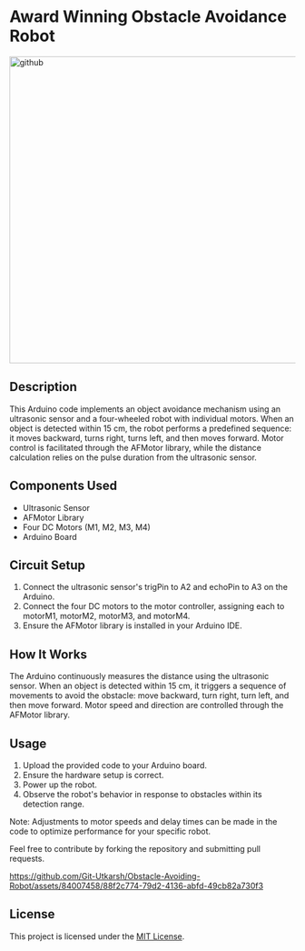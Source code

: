 # Award Winning Obstacle Avoidance Robot
<img width="540" alt="github" src="https://github.com/Git-Utkarsh/Obstacle-Avoiding-Robot/assets/84007458/7aeda056-1576-4711-8bd8-979557bbe6c9">

## Description

This Arduino code implements an object avoidance mechanism using an ultrasonic sensor and a four-wheeled robot with individual motors. When an object is detected within 15 cm, the robot performs a predefined sequence: it moves backward, turns right, turns left, and then moves forward. Motor control is facilitated through the AFMotor library, while the distance calculation relies on the pulse duration from the ultrasonic sensor.

## Components Used

- Ultrasonic Sensor
- AFMotor Library
- Four DC Motors (M1, M2, M3, M4)
- Arduino Board

## Circuit Setup

1. Connect the ultrasonic sensor's trigPin to A2 and echoPin to A3 on the Arduino.
2. Connect the four DC motors to the motor controller, assigning each to motorM1, motorM2, motorM3, and motorM4.
3. Ensure the AFMotor library is installed in your Arduino IDE.

## How It Works

The Arduino continuously measures the distance using the ultrasonic sensor. When an object is detected within 15 cm, it triggers a sequence of movements to avoid the obstacle: move backward, turn right, turn left, and then move forward. Motor speed and direction are controlled through the AFMotor library.

## Usage

1. Upload the provided code to your Arduino board.
2. Ensure the hardware setup is correct.
3. Power up the robot.
4. Observe the robot's behavior in response to obstacles within its detection range.

Note: Adjustments to motor speeds and delay times can be made in the code to optimize performance for your specific robot.

Feel free to contribute by forking the repository and submitting pull requests.


https://github.com/Git-Utkarsh/Obstacle-Avoiding-Robot/assets/84007458/88f2c774-79d2-4136-abfd-49cb82a730f3



## License

This project is licensed under the [MIT License](LICENSE).
